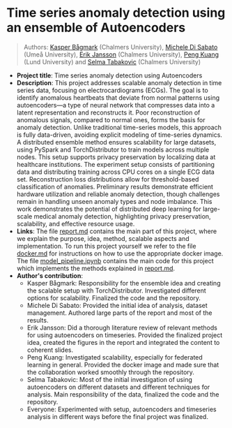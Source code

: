 # Time series anomaly detection using an ensemble of Autoencoders
> Authors: [Kasper Bågmark](https://research.chalmers.se/person/bagmark) (Chalmers University), [Michele Di Sabato](https://www.umu.se/en/staff/michele-di-sabato/) (Umeå University), [Erik Jansson](https://www.chalmers.se/en/persons/erikjans/) (Chalmers University), [Peng Kuang](https://portal.research.lu.se/en/persons/peng-kuang) (Lund University) and [Selma Tabakovic](https://www.chalmers.se/en/persons/selmat/) (Chalmers University)
* **Project title**: Time series anomaly detection using Autoencoders
* **Description**: This project addresses scalable anomaly detection in time series data, focusing on electrocardiograms (ECGs). The goal is to identify anomalous heartbeats that deviate from normal patterns using autoencoders—a type of neural network that compresses data into a latent representation and reconstructs it. Poor reconstruction of anomalous signals, compared to normal ones, forms the basis for anomaly detection. Unlike traditional time-series models, this approach is fully data-driven, avoiding explicit modeling of time-series dynamics. A distributed ensemble method ensures scalability for large datasets, using PySpark and TorchDistributor to train models across multiple nodes. This setup supports privacy preservation by localizing data at healthcare institutions. The experiment setup consists of partitioning data and distributing training across CPU cores on a single ECG data set. Reconstruction loss distributions allow for threshold-based classification of anomalies. Preliminary results demonstrate efficient hardware utilization and reliable anomaly detection, though challenges remain in handling unseen anomaly types and node imbalance. This work demonstrates the potential of distributed deep learning for large-scale medical anomaly detection, highlighting privacy preservation, scalability, and effective resource usage.
* **Links**: The file [report.md](report.md) contains the main part of this project, where we explain the purpose, idea, method, scalable aspects and implementation. To run this project yourself we refer to the file [docker.md](docker.md) for instructions on how to use the appropriate docker image. The file [model_pipeline.ipynb](model_pipeline.ipynb) contains the main code for this project which implements the methods explained in [report.md](report.md). 
* **Author's contribution**:
    - Kasper Bågmark: Responsibility for the ensemble idea and creating the scalable setup with TorchDistributor. Investigated different options for scalability. Finalized the code and the repository.
    - Michele Di Sabato: Provided the initial idea of analysis, dataset management. Authored large parts of the report and most of the results.
    - Erik Jansson: Did a thorough literature review of relevant methods for using autoencoders on timeseries. Provided the finalized project idea, created the figures in the report and integrated the content to coherent slides.
    - Peng Kuang: Investigated scalability, especially for federated learning in general. Provided the docker image and made sure that the collaboration worked smoothly through the repository.
    - Selma Tabakovic: Most of the initial investigation of using autoencoders on different datasets and different techniques for analysis. Main responsibility of the data, finalized the code and the repository.
    - Everyone: Experimented with setup, autoencoders and timeseries analysis in different ways before the final project was finalized. 
